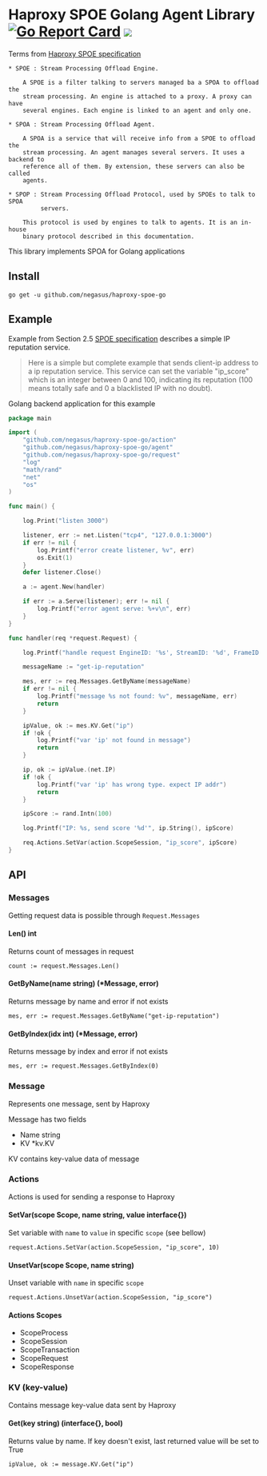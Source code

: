 # Haproxy SPOE Golang Agent Library [![Go Report Card](https://goreportcard.com/badge/github.com/negasus/haproxy-spoe-go)](https://goreportcard.com/report/github.com/negasus/haproxy-spoe-go) ![](https://github.com/negasus/haproxy-spoe-go/workflows/Test/badge.svg)

Terms from [Haproxy SPOE specification](https://www.haproxy.org/download/1.9/doc/SPOE.txt) 

```
* SPOE : Stream Processing Offload Engine.

    A SPOE is a filter talking to servers managed ba a SPOA to offload the
    stream processing. An engine is attached to a proxy. A proxy can have
    several engines. Each engine is linked to an agent and only one.

* SPOA : Stream Processing Offload Agent.

    A SPOA is a service that will receive info from a SPOE to offload the
    stream processing. An agent manages several servers. It uses a backend to
    reference all of them. By extension, these servers can also be called
    agents.

* SPOP : Stream Processing Offload Protocol, used by SPOEs to talk to SPOA
         servers.

    This protocol is used by engines to talk to agents. It is an in-house
    binary protocol described in this documentation.
```


This library implements SPOA for Golang applications

## Install

```
go get -u github.com/negasus/haproxy-spoe-go
```

## Example

Example from Section 2.5 [SPOE specification](https://www.haproxy.org/download/1.9/doc/SPOE.txt) describes a simple IP reputation service.

> Here is a simple but complete example that sends client-ip address to a ip
  reputation service. This service can set the variable "ip_score" which is an
  integer between 0 and 100, indicating its reputation (100 means totally safe
  and 0 a blacklisted IP with no doubt).

Golang backend application for this example
 
```go
package main

import (
	"github.com/negasus/haproxy-spoe-go/action"
	"github.com/negasus/haproxy-spoe-go/agent"
	"github.com/negasus/haproxy-spoe-go/request"
	"log"
	"math/rand"
	"net"
	"os"
)

func main() {

	log.Print("listen 3000")

	listener, err := net.Listen("tcp4", "127.0.0.1:3000")
	if err != nil {
		log.Printf("error create listener, %v", err)
		os.Exit(1)
	}
	defer listener.Close()

	a := agent.New(handler)

	if err := a.Serve(listener); err != nil {
		log.Printf("error agent serve: %+v\n", err)
	}
}

func handler(req *request.Request) {

	log.Printf("handle request EngineID: '%s', StreamID: '%d', FrameID: '%d' with %d messages\n", req.EngineID, req.StreamID, req.FrameID, req.Messages.Len())

	messageName := "get-ip-reputation"

	mes, err := req.Messages.GetByName(messageName)
	if err != nil {
		log.Printf("message %s not found: %v", messageName, err)
		return
	}

	ipValue, ok := mes.KV.Get("ip")
	if !ok {
		log.Printf("var 'ip' not found in message")
		return
	}

	ip, ok := ipValue.(net.IP)
	if !ok {
		log.Printf("var 'ip' has wrong type. expect IP addr")
		return
	}

	ipScore := rand.Intn(100)

	log.Printf("IP: %s, send score '%d'", ip.String(), ipScore)

	req.Actions.SetVar(action.ScopeSession, "ip_score", ipScore)
}
```

## API

### Messages

Getting request data is possible through `Request.Messages`

#### Len() int

Returns count of messages in request

```
count := request.Messages.Len() 
```

#### GetByName(name string) (*Message, error)

Returns message by name and error if not exists

```
mes, err := request.Messages.GetByName("get-ip-reputation")
```

#### GetByIndex(idx int) (*Message, error)

Returns message by index and error if not exists

```
mes, err := request.Messages.GetByIndex(0)
```

### Message

Represents one message, sent by Haproxy

Message has two fields
- Name string
- KV   *kv.KV

KV contains key-value data of message

### Actions

Actions is used for sending a response to Haproxy

#### SetVar(scope Scope, name string, value interface{})

Set variable with `name` to `value` in specific `scope` (see bellow)

```
request.Actions.SetVar(action.ScopeSession, "ip_score", 10)
```

#### UnsetVar(scope Scope, name string)

Unset variable with `name` in specific `scope`

```
request.Actions.UnsetVar(action.ScopeSession, "ip_score")
```

#### Actions Scopes
- ScopeProcess
- ScopeSession
- ScopeTransaction
- ScopeRequest
- ScopeResponse

### KV (key-value)

Contains message key-value data sent by Haproxy 

#### Get(key string) (interface{}, bool)

Returns value by name. If key doesn't exist, last returned value will be set to True

```
ipValue, ok := message.KV.Get("ip")
```
